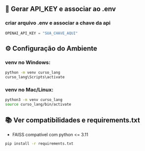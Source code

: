 ## 🔑 Gerar API_KEY e associar ao .env

### criar arquivo .env e associar a chave da api

```python
OPENAI_API_KEY = "SUA_CHAVE_AQUI"
```

## ⚙️ Configuração do Ambiente

### venv no Windows:

```bash
python -m venv curso_lang
curso_lang\Scripts\activate
```

### venv no Mac/Linux:

```bash
python3 -m venv curso_lang
source curso_lang/bin/activate
```

## 📚 Ver compatibilidades e requirements.txt

- FAISS compatível com python <= 3.11

```bash
pip install -r requirements.txt
```